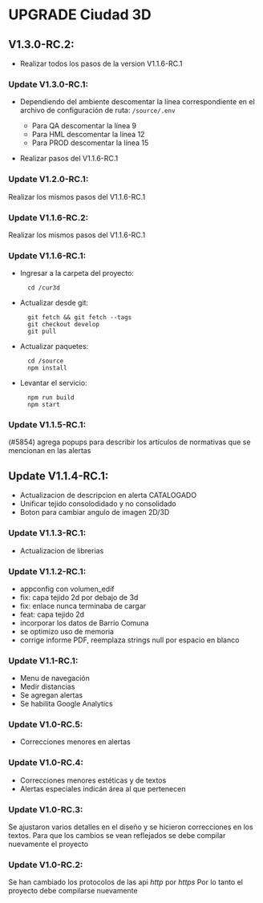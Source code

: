 # UPGRADE Ciudad 3D

## V1.3.0-RC.2:
- Realizar todos los pasos de la version V1.1.6-RC.1

### Update V1.3.0-RC.1:
- Dependiendo del ambiente descomentar la línea correspondiente en el archivo de configuración de ruta: `/source/.env`

  - Para QA descomentar la línea 9
  - Para HML descomentar la línea 12
  - Para PROD descomentar la línea 15

- Realizar pasos del V1.1.6-RC.1

### Update V1.2.0-RC.1:
Realizar los mismos pasos del V1.1.6-RC.1

### Update V1.1.6-RC.2:
Realizar los mismos pasos del V1.1.6-RC.1

### Update V1.1.6-RC.1:
- Ingresar a la carpeta del proyecto:

        cd /cur3d

- Actualizar desde git:

        git fetch && git fetch --tags
        git checkout develop
        git pull

- Actualizar paquetes:

        cd /source
        npm install

- Levantar el servicio:

        npm run build
        npm start

### Update V1.1.5-RC.1:
(#5854) agrega popups para describir los artículos de normativas que se mencionan en las alertas

## Update V1.1.4-RC.1:
- Actualizacion de descripcion en alerta CATALOGADO
- Unificar tejido consolodidado y no consolidado
- Boton para cambiar angulo de imagen 2D/3D

### Update V1.1.3-RC.1:
- Actualizacion de librerias

### Update V1.1.2-RC.1:
- appconfig con volumen_edif
- fix: capa tejido 2d por debajo de 3d
- fix: enlace nunca terminaba de cargar
- feat: capa tejido 2d
- incorporar los datos de Barrio Comuna
- se optimizo uso de memoria
- corrige informe PDF, reemplaza strings null por espacio en blanco

### Update V1.1-RC.1:
- Menu de navegación
- Medir distancias
- Se agregan alertas
- Se habilita Google Analytics

### Update V1.0-RC.5:
- Correcciones menores en alertas

### Update V1.0-RC.4:
- Correcciones menores estéticas y de textos
- Alertas especiales indicán área al que pertenecen

### Update V1.0-RC.3:
Se ajustaron varios detalles en el diseño y se hicieron correcciones en los textos.
Para que los cambios se vean reflejados se debe compilar nuevamente el proyecto

### Update V1.0-RC.2:
Se han cambiado los protocolos de las api *http* por *https*
Por lo tanto el proyecto debe compilarse nuevamente

